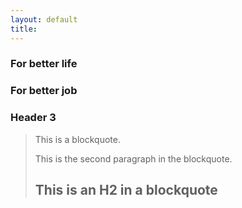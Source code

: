 ```yaml
---
layout: default
title:
---
```

### 

### For better life

### For better job

### Header 3

> This is a blockquote.
> 
> This is the second paragraph in the blockquote.
>
> ## This is an H2 in a blockquote
